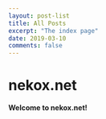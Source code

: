 ```yaml
---
layout: post-list
title: All Posts
excerpt: "The index page"
date: 2019-03-10
comments: false
---
```




# nekox.net

**Welcome to nekox.net!**



